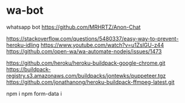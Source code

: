 # wa-bot
whatsapp bot
https://github.com/MRHRTZ/Anon-Chat


https://stackoverflow.com/questions/5480337/easy-way-to-prevent-heroku-idling
https://www.youtube.com/watch?v=u1ZslGU-z44
https://github.com/open-wa/wa-automate-nodejs/issues/1473

https://github.com/heroku/heroku-buildpack-google-chrome.git
https://buildpack-registry.s3.amazonaws.com/buildpacks/jontewks/puppeteer.tgz
https://github.com/jonathanong/heroku-buildpack-ffmpeg-latest.git

npm i npm form-data i